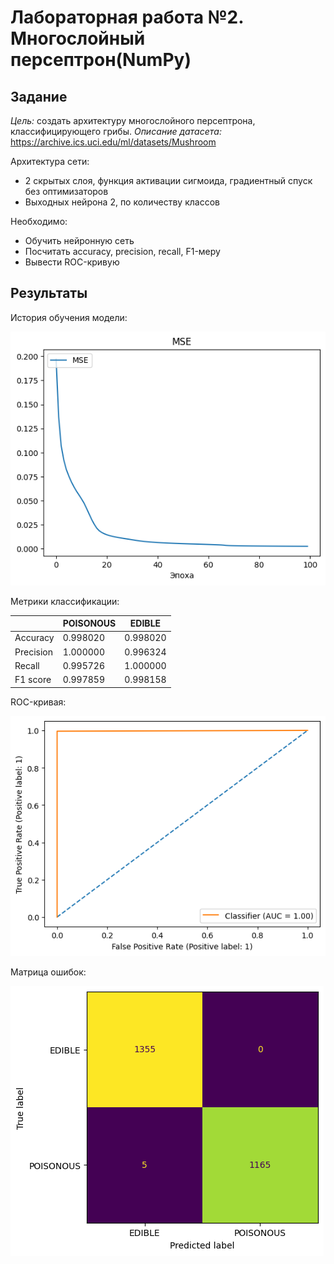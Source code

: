 # Лабораторная работа №2. Многослойный персептрон(NumPy)
## Задание
*Цель:* создать архитектуру многослойного персептрона, классифицирующего грибы.
*Описание датасета:* https://archive.ics.uci.edu/ml/datasets/Mushroom

Архитектура сети:
- 2 скрытых слоя, функция активации сигмоида, градиентный спуск без оптимизаторов
- Выходных нейрона 2, по количеству классов

Необходимо:
- Обучить нейронную сеть
- Посчитать accuracy, precision, recall, F1-меру
- Вывести ROC-кривую
## Результаты

История обучения модели:

![График истории обучения](images/history.png?raw=true "history")

Метрики классификации:

|           | POISONOUS  | EDIBLE   |
|-----------|------------|----------|
|Accuracy   | 0.998020   | 0.998020 |
|Precision  | 1.000000   | 0.996324 |
|Recall     | 0.995726   | 1.000000 |
|F1 score   | 0.997859   | 0.998158 |

ROC-кривая:

![ROC-кривая](images/ROC.png?raw=true "ROC")

Матрица ошибок:

![Матрица ошибок](images/confusion-matrix.png?raw=true "confusion-matrix")